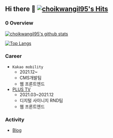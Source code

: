 ## Hi there 👋 [![choikwangil95's Hits](https://hits.seeyoufarm.com/api/count/incr/badge.svg?url=https%3A%2F%2Fgithub.com%2Fchoikwangil95&count_bg=%2379C83D&title_bg=%23555555&icon=&icon_color=%23E7E7E7&title=hits&edge_flat=false)](https://hits.seeyoufarm.com)

### 0 Overview
[![choikwangil95's github stats](https://github-readme-stats.vercel.app/api?username=choikwangil95)](https://github.com/anuraghazra/github-readme-stats)

[![Top Langs](https://github-readme-stats.vercel.app/api/top-langs/?username=choikwangil95&layout=compact)](https://github.com/anuraghazra/github-readme-stats)

### Career
- `Kakao mobility` 
  - 2021.12~
  - CMS개발팀
  - 웹 프론트엔드
- [PLUS TV](https://plustv.io/)
  - 2021.03~2021.12
  - 디지털 사이니지 RND팀
  - 웹 프론트엔드

### Activity
- [Blog](https://velog.io/@choikwangil)

